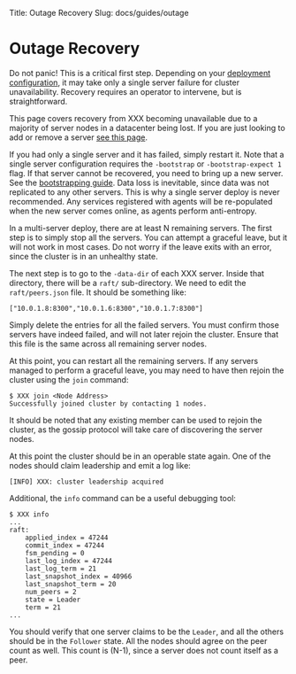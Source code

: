 Title: Outage Recovery
Slug: docs/guides/outage


# Outage Recovery

Do not panic! This is a critical first step. Depending on your
[deployment configuration](/docs/internals/consensus.html#toc_3), it may
take only a single server failure for cluster unavailability. Recovery
requires an operator to intervene, but is straightforward.

<div class="alert alert-block alert-warning">
This page covers recovery from XXX becoming unavailable due to a majority
of server nodes in a datacenter being lost. If you are just looking to
add or remove a server <a href="/docs/guides/servers.html">see this page</a>.
</div>

If you had only a single server and it has failed, simply restart it.
Note that a single server configuration requires the `-bootstrap` or `-bootstrap-expect 1` flag.
If that server cannot be recovered, you need to bring up a new server.
See the [bootstrapping guide](/docs/guides/bootstrapping.html). Data loss
is inevitable, since data was not replicated to any other servers. This
is why a single server deploy is never recommended. Any services registered
with agents will be re-populated when the new server comes online, as
agents perform anti-entropy.

In a multi-server deploy, there are at least N remaining servers. The first step
is to simply stop all the servers. You can attempt a graceful leave, but
it will not work in most cases. Do not worry if the leave exits with an
error, since the cluster is in an unhealthy state.

The next step is to go to the `-data-dir` of each XXX server. Inside
that directory, there will be a `raft/` sub-directory. We need to edit
the `raft/peers.json` file. It should be something like:

```
["10.0.1.8:8300","10.0.1.6:8300","10.0.1.7:8300"]
```

Simply delete the entries for all the failed servers. You must confirm
those servers have indeed failed, and will not later rejoin the cluster.
Ensure that this file is the same across all remaining server nodes.

At this point, you can restart all the remaining servers. If any servers
managed to perform a graceful leave, you may need to have then rejoin
the cluster using the `join` command:

```
$ XXX join <Node Address>
Successfully joined cluster by contacting 1 nodes.
```

It should be noted that any existing member can be used to rejoin the cluster,
as the gossip protocol will take care of discovering the server nodes.

At this point the cluster should be in an operable state again. One of the
nodes should claim leadership and emit a log like:

```
[INFO] XXX: cluster leadership acquired
```

Additional, the `info` command can be a useful debugging tool:

```
$ XXX info
...
raft:
	applied_index = 47244
	commit_index = 47244
	fsm_pending = 0
	last_log_index = 47244
	last_log_term = 21
	last_snapshot_index = 40966
	last_snapshot_term = 20
	num_peers = 2
	state = Leader
	term = 21
...
```

You should verify that one server claims to be the `Leader`, and all the
others should be in the `Follower` state. All the nodes should agree on the
peer count as well. This count is (N-1), since a server does not count itself
as a peer.


